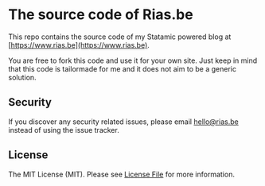 # The source code of Rias.be

This repo contains the source code of my Statamic powered blog at [https://www.rias.be](https://www.rias.be).

You are free to fork this code and use it for your own site. Just keep in mind that this code is tailormade for me and it does not aim to be a generic solution.

## Security

If you discover any security related issues, please email hello@rias.be instead of using the issue tracker.

## License

The MIT License (MIT). Please see [License File](LICENSE.md) for more information.
